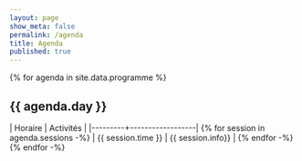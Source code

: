 ```yaml
---
layout: page
show_meta: false
permalink: /agenda
title: Agenda
published: true
---
```


{% for agenda in site.data.programme %}
## {{ agenda.day }}

| Horaire | Activités        |
|---------+------------------|
{% for session in agenda.sessions -%}
| {{ session.time }} | {{ session.info}} |
{% endfor -%}
{% endfor -%}
